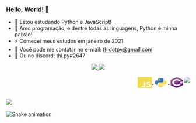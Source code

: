 ### Hello, World! 👋

- 🌱 Estou estudando Python e JavaScript!
- 👯 Amo programação, e dentre todas as linguagens, Python é minha paixão!
- ⚡ Comecei meus estudos em janeiro de 2021.
- 💬 Você pode me contatar no e-mail: thidotpy@gmail.com
- 💬 Ou no discord: thi.py#2647

<div align="center">
  <a href="https://github.com/thiagopyy">
  <img height="180em" src="https://github-readme-stats.vercel.app/api?username=thiagopyy&show_icons=true&theme=dark&include_all_commits=true&count_private=true"/>
  <img height="180em" src="https://github-readme-stats.vercel.app/api/top-langs/?username=thiagopyy&layout=compact&langs_count=7&theme=dark"/>
</div>
<div style="display: inline_block" align="right"><br>
  <img align="center" height="30" width="40" src="https://raw.githubusercontent.com/devicons/devicon/master/icons/javascript/javascript-plain.svg">
  <img align="center" height="30" width="40" src="https://raw.githubusercontent.com/devicons/devicon/master/icons/python/python-original.svg">
  <img align="center" height="30" width="40" src="https://raw.githubusercontent.com/devicons/devicon/master/icons/csharp/csharp-original.svg">
  <img align="right" height="150" style="border-radius:50px;" src= "https://avatars.githubusercontent.com/u/82724852?v=4">
</div>
  
  ##
 
<div> 
  <a href = "mailto:thidotpy@gmail.com"><img src="https://img.shields.io/badge/-Gmail-%23333?style=for-the-badge&logo=gmail&logoColor=white" target="_blank"></a>
  
  ![Snake animation](https://github.com/thiagopyy/thiagopyy/blob/output/github-contribution-grid-snake.svg)
 
</div>
